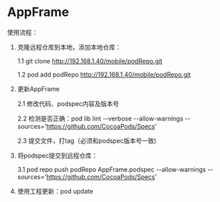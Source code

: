 # AppFrame

使用流程：
1. 克隆远程仓库到本地，添加本地仓库：

    1.1 git clone  http://192.168.1.40/mobile/podRepo.git

    1.2 pod add podRepo http://192.168.1.40/mobile/podRepo.git

2. 更新AppFrame

    2.1 修改代码、podspec内容及版本号

    2.2 检测是否正确：pod lib lint --verbose --allow-warnings --sources='https://github.com/CocoaPods/Specs'

    2.3 提交文件，打tag（必须和podspec版本号一致)

3. 将podspec提交到远程仓库：

    3.1 pod repo push podRepo AppFrame.podspec --allow-warnings  --sources='https://github.com/CocoaPods/Specs'

4. 使用工程更新：pod update
	

